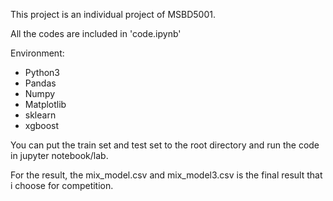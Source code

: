 This project is an individual project of MSBD5001.

All the codes are included in 'code.ipynb'

Environment:

- Python3
- Pandas
- Numpy
- Matplotlib
- sklearn
- xgboost



You can put the train set and test set to the root directory and run the code in jupyter notebook/lab.

For the result, the mix_model.csv and mix_model3.csv is the final result that i choose for competition.